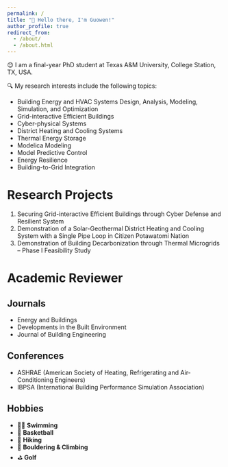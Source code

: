 ```yaml
---
permalink: /
title: "👋 Hello there, I'm Guowen!"
author_profile: true
redirect_from: 
  - /about/
  - /about.html
---
```


😊 I am a final-year PhD student at Texas A&M University, College Station, TX, USA.

🔍 My research interests include the following topics:
- Building Energy and HVAC Systems Design, Analysis, Modeling, Simulation, and Optimization  
- Grid-interactive Efficient Buildings  
- Cyber-physical Systems  
- District Heating and Cooling Systems  
- Thermal Energy Storage  
- Modelica Modeling  
- Model Predictive Control  
- Energy Resilience  
- Building-to-Grid Integration

Research Projects
======
1. Securing Grid-interactive Efficient Buildings through Cyber Defense and Resilient System
1. Demonstration of a Solar-Geothermal District Heating and Cooling System with a Single Pipe Loop in Citizen Potawatomi Nation
1. Demonstration of Building Decarbonization through Thermal Microgrids – Phase I Feasibility Study

Academic Reviewer
======

Journals
------
- Energy and Buildings
- Developments in the Built Environment
- Journal of Building Engineering

Conferences
------
- ASHRAE (American Society of Heating, Refrigerating and Air-Conditioning Engineers)
- IBPSA (International Building Performance Simulation Association)

Hobbies
------
- 🏊‍♂️ **Swimming**
- 🏀 **Basketball**
- 🥾 **Hiking**
- 🧗 **Bouldering & Climbing**
- ⛳ **Golf**




<!-- Map is hidden by default. To enable, open the page with ?showmap=1 -->

<div id="visitor-map" style="display: none;">
  <a href="https://clustrmaps.com/site/1c6df" title="Visitor Map">
    <img src="https://clustrmaps.com/map_v2.png?cl=ffffff&w=386&t=m&d=9MjzTw70Ctkb06AXOfH7vAiZXGRf1pMIJ4Cna7Xk1A4" />
  </a>
</div>


<script>
  const urlParams = new URLSearchParams(window.location.search);
  if (urlParams.get('showmap') === '1') {
    document.getElementById('visitor-map').style.display = 'block';
  }
</script>



